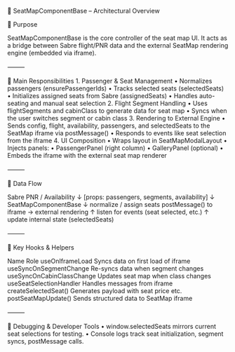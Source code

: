 🧩 SeatMapComponentBase – Architectural Overview

📍 Purpose

SeatMapComponentBase is the core controller of the seat map UI. It acts as a bridge between Sabre flight/PNR data and the external SeatMap rendering engine (embedded via iframe).

⸻

🧱 Main Responsibilities
	1.	Passenger & Seat Management
	•	Normalizes passengers (ensurePassengerIds)
	•	Tracks selected seats (selectedSeats)
	•	Initializes assigned seats from Sabre (assignedSeats)
	•	Handles auto-seating and manual seat selection
	2.	Flight Segment Handling
	•	Uses flightSegments and cabinClass to generate data for seat map
	•	Syncs when the user switches segment or cabin class
	3.	Rendering to External Engine
	•	Sends config, flight, availability, passengers, and selectedSeats to the SeatMap iframe via postMessage()
	•	Responds to events like seat selection from the iframe
	4.	UI Composition
	•	Wraps layout in SeatMapModalLayout
	•	Injects panels:
	•	PassengerPanel (right column)
	•	GalleryPanel (optional)
	•	Embeds the iframe with the external seat map renderer

⸻

🔁 Data Flow

Sabre PNR / Availability
    ↓
 [props: passengers, segments, availability]
    ↓
 SeatMapComponentBase
    ↓ normalize / assign seats
 postMessage() to iframe → external rendering
    ↑
  listen for events (seat selected, etc.)
    ↑
  update internal state (selectedSeats)


⸻

🔧 Key Hooks & Helpers

Name	Role
useOnIframeLoad	Syncs data on first load of iframe
useSyncOnSegmentChange	Re-syncs data when segment changes
useSyncOnCabinClassChange	Updates seat map when class changes
useSeatSelectionHandler	Handles messages from iframe
createSelectedSeat()	Generates payload with seat price etc.
postSeatMapUpdate()	Sends structured data to SeatMap iframe


⸻

🧪 Debugging & Developer Tools
	•	window.selectedSeats mirrors current seat selections for testing.
	•	Console logs track seat initialization, segment syncs, postMessage calls.